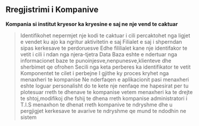 
## Rregjistrimi i Kompanive

**Kompania si institut kryesor ka kryesine e saj ne nje vend te caktuar**
>Identifikohet nepermjet nje kodi te caktuar i cili percaktohet nga ligjet e vendet ku ajo ka ngritur aktivitetin e saj
Filialet e saj i shperndan sipas kerkesave te perdoruesve
Edhe fililialet kane nje identifakor te vetit i cili i ndan nga njera-tjetra
Data Baza eshte e ndertuar nga informacionet baze te punoinjesve,nenpunesve,klienteve dhe sherbimet qe ofrohen
Secili nga keta perberes ka identifikator te vetit
Komponentet te cilet i perbejne
I gjithe ky proces kryhet nga menaxheri te kompanise 
Ne nderfaqen e aplikacionit pasi menaxheri eshte loguar personalisht
do te kete nje nenfaqe me hapesirat per tu plotesuar rreth te dhenave te kompanise
vetem menaxheri ka te drejte te shtoj,modifikoj dhe fshij te dhena rreth kompanise
administratori i T.I.S menaxhon te dhenat rreth kompanive te ndryshme
dhe u pergjigjet kerkesave te avarive te ndryshme qe mund te ndodhin ne sistem
